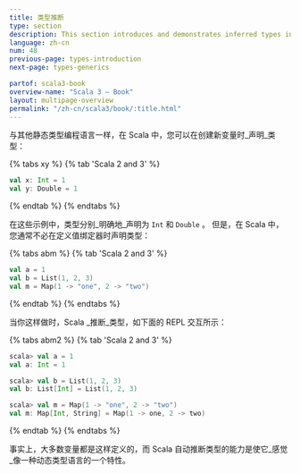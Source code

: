 ```yaml
---
title: 类型推断
type: section
description: This section introduces and demonstrates inferred types in Scala 3
language: zh-cn
num: 48
previous-page: types-introduction
next-page: types-generics

partof: scala3-book
overview-name: "Scala 3 — Book"
layout: multipage-overview
permalink: "/zh-cn/scala3/book/:title.html"
---
```



与其他静态类型编程语言一样，在 Scala 中，您可以在创建新变量时_声明_类型：

{% tabs xy %}
{% tab 'Scala 2 and 3' %}
```scala
val x: Int = 1
val y: Double = 1
```
{% endtab %}
{% endtabs %}

在这些示例中，类型分别_明确地_声明为 `Int` 和 `Double` 。
但是，在 Scala 中，您通常不必在定义值绑定器时声明类型：

{% tabs abm %}
{% tab 'Scala 2 and 3' %}
```scala
val a = 1
val b = List(1, 2, 3)
val m = Map(1 -> "one", 2 -> "two")
```
{% endtab %}
{% endtabs %}

当你这样做时，Scala _推断_类型，如下面的 REPL 交互所示：

{% tabs abm2 %}
{% tab 'Scala 2 and 3' %}
```scala
scala> val a = 1
val a: Int = 1

scala> val b = List(1, 2, 3)
val b: List[Int] = List(1, 2, 3)

scala> val m = Map(1 -> "one", 2 -> "two")
val m: Map[Int, String] = Map(1 -> one, 2 -> two)
```
{% endtab %}
{% endtabs %}

事实上，大多数变量都是这样定义的，而 Scala 自动推断类型的能力是使它_感觉_像一种动态类型语言的一个特性。

